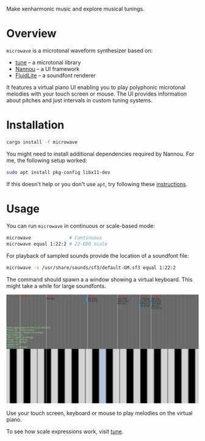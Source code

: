 Make xenharmonic music and explore musical tunings.

# Overview

`microwave` is a microtonal waveform synthesizer based on:

- [tune](https://crates.io/crates/tune) &ndash; a microtonal library
- [Nannou](https://nannou.cc/) &ndash; a UI framework
- [FluidLite](https://crates.io/crates/fluidlite) &ndash; a soundfont renderer

It features a virtual piano UI enabling you to play polyphonic microtonal melodies with your touch screen or mouse. The UI provides information about pitches and just intervals in custom tuning systems.

# Installation

```bash
cargo install -f microwave
```

You might need to install additional dependencies required by Nannou. For me, the following setup worked:

```bash
sudo apt install pkg-config libx11-dev
```

If this doesn't help or you don't use `apt`, try following these [instructions](https://guide.nannou.cc/getting_started/platform-specific_setup.html).

# Usage

You can run `microwave` in continuous or scale-based mode:

```bash
microwave              # Continuous
microwave equal 1:22:2 # 22-EDO scale
```

For playback of sampled sounds provide the location of a soundfont file:

```bash
microwave -s /usr/share/sounds/sf3/default-GM.sf3 equal 1:22:2
```

The command should spawn a a window showing a virtual keyboard. This might take a while for large soundfonts.

![](https://github.com/Woyten/tune/raw/master/microwave/screenshot.png)

Use your touch screen, keyboard or mouse to play melodies on the virtual piano.

To see how scale expressions work, visit [tune](https://crates.io/crates/tune-cli).




